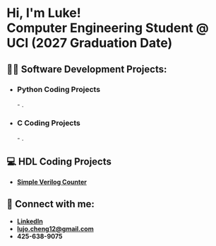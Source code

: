 <h1>Hi, I'm Luke! <br/><a>Computer Engineering Student @ UCI (2027 Graduation Date)</a> </h1>


<h2>👨‍💻 Software Development Projects:</h2>

- <h3><b>Python Coding Projects</b></h3>
  - .
- <h3><b>C Coding Projects</b></h3>
  - .
<h2>💻 HDL Coding Projects</h2>

- <b>[Simple Verilog Counter](https://github.com/luke-j-cheng/Counter)</b>


<h2> 🤳 Connect with me:</h2>

- <b>[LinkedIn](https://www.linkedin.com/in/luke-cheng-73a855294/)</b>
- <b>lujo.cheng12@gmail.com</b>
- <b>425-638-9075</b>

<!--
**joshmadakor1/joshmadakor1** is a ✨ _special_ ✨ repository because its `README.md` (this file) appears on your GitHub profile.

Here are some ideas to get you started:

- 🔭 I’m currently working on ...
- 🌱 I’m currently learning ...
- 👯 I’m looking to collaborate on ...
- 🤔 I’m looking for help with ...
- 💬 Ask me about ...
- 📫 How to reach me: ...
- 😄 Pronouns: ...
- ⚡ Fun fact: ...
-->
